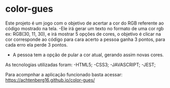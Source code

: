 # color-gues
Este projeto é um jogo com o objetivo de acertar a cor do RGB referente ao código mostrado na tela.
-Ele irá gerar um texto no formato de uma cor rgb ex: RGB(30, 11, 30), e irá mostrar 5 opções de cores, o objetivo é clicar na cor corresponde ao código
para cara acerto a pessoa ganha 3 pontos, para cada erro ela perde 3 pontos.
- A pessoa tem a opção de pular a cor atual, gerando assim novas cores.

As tecnologias utilizadas foram:
-HTML5;
-CSS3;
-JAVASCRIPT;
-JEST;

Para acompnhar a aplicação funcionado basta acessar:
https://achtenberg16.github.io/color-gues/
